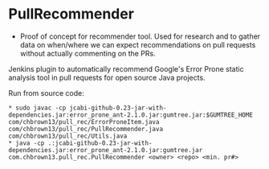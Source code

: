 # PullRecommender

* Proof of concept for recommender tool. Used for research and to gather data on when/where we can expect recommendations on pull requests without actually commenting on the PRs.

Jenkins plugin to automatically recommend Google's Error Prone static analysis tool in pull requests for open source Java projects.

Run from source code:
```
* sudo javac -cp jcabi-github-0.23-jar-with-dependencies.jar:error_prone_ant-2.1.0.jar:gumtree.jar:$GUMTREE_HOME com/chbrown13/pull_rec/ErrorProneItem.java com/chbrown13/pull_rec/PullRecommender.java com/chbrown13/pull_rec/Utils.java 
* java -cp .:jcabi-github-0.23-jar-with-dependencies.jar:error_prone_ant-2.1.0.jar:gumtree.jar com.chbrown13.pull_rec.PullRecommender <owner> <repo> <min. pr#>
```
